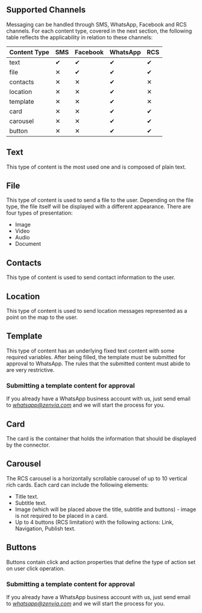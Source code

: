 ## Supported Channels

Messaging can be handled through SMS, WhatsApp, Facebook and RCS channels. For each content type, covered in the next section, the following table reflects the applicability in relation to these channels:

| Content Type | SMS      | Facebook | WhatsApp | RCS      |
|:-------------|:---------|:---------|:---------|:---------|
| text         | &#10004; | &#10004; | &#10004; | &#10004; |
| file         | &#10005; | &#10004; | &#10004; | &#10004; |
| contacts     | &#10005; | &#10005; | &#10004; | &#10005; |
| location     | &#10005; | &#10005; | &#10004; | &#10005; |
| template     | &#10005; | &#10005; | &#10004; | &#10005; |
| card         | &#10005; | &#10005; | &#10004; | &#10004; |
| carousel     | &#10005; | &#10005; | &#10004; | &#10004; |
| button       | &#10005; | &#10005; | &#10004; | &#10004; |


## Text
This type of content is the most used one and is composed of plain text.

<SchemaDefinition schemaRef="#/components/schemas/content.text" showWriteOnly="true" />

## File
This type of content is used to send a file to the user. Depending on the file type, the file itself will be displayed with a different appearance. There are four types of presentation:
* Image
* Video
* Audio
* Document

<SchemaDefinition schemaRef="#/components/schemas/content.file" showWriteOnly="true" />

## Contacts
This type of content is used to send contact information to the user.

<SchemaDefinition schemaRef="#/components/schemas/content.contacts" showWriteOnly="true" />

## Location
This type of content is used to send location messages represented as a point on the map to the user.

<SchemaDefinition schemaRef="#/components/schemas/content.location" showWriteOnly="true" />

## Template
This type of content has an underlying fixed text content with some required variables. After being filled, the template must be submitted for approval to WhatsApp. The rules that the submitted content must abide to are very restrictive.

<SchemaDefinition schemaRef="#/components/schemas/content.template" showWriteOnly="true" />

### Submitting a template content for approval
If you already have a WhatsApp business account with us, just send email to *whatsapp@zenvia.com* and we will start the process for you.

## Card

The card is the container that holds the information that should be displayed by the connector.

<SchemaDefinition schemaRef="#/components/schemas/content.card" />

## Carousel

The RCS carousel is a horizontally scrollable carousel of up to 10 vertical rich cards. Each card can include the following elements:
* Title text.
* Subtitle text.
* Image (which will be placed above the title, subtitle and buttons) - image is not required to be placed in a card.
* Up to 4 buttons (RCS limitation) with the following actions: Link, Navigation, Publish text.

<SchemaDefinition schemaRef="#/components/schemas/content.carousel" />

## Buttons

Buttons contain click and action properties that define the type of action set on user click operation.

<SchemaDefinition schemaRef="#/components/schemas/content.buttons" />

### Submitting a template content for approval
If you already have a WhatsApp business account with us, just send email to *whatsapp@zenvia.com* and we will start the process for you.
